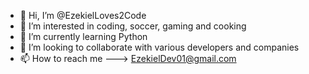 - 👋 Hi, I’m @EzekielLoves2Code
- 👀 I’m interested in coding, soccer, gaming and cooking
- 🌱 I’m currently learning Python
- 💞️ I’m looking to collaborate with various developers and companies
- 📫 How to reach me ---> EzekielDev01@gmail.com

<!---
EzekielLoves2Code/EzekielLoves2Code is a ✨ special ✨ repository because its `README.md` (this file) appears on your GitHub profile.
You can click the Preview link to take a look at your changes.
--->
